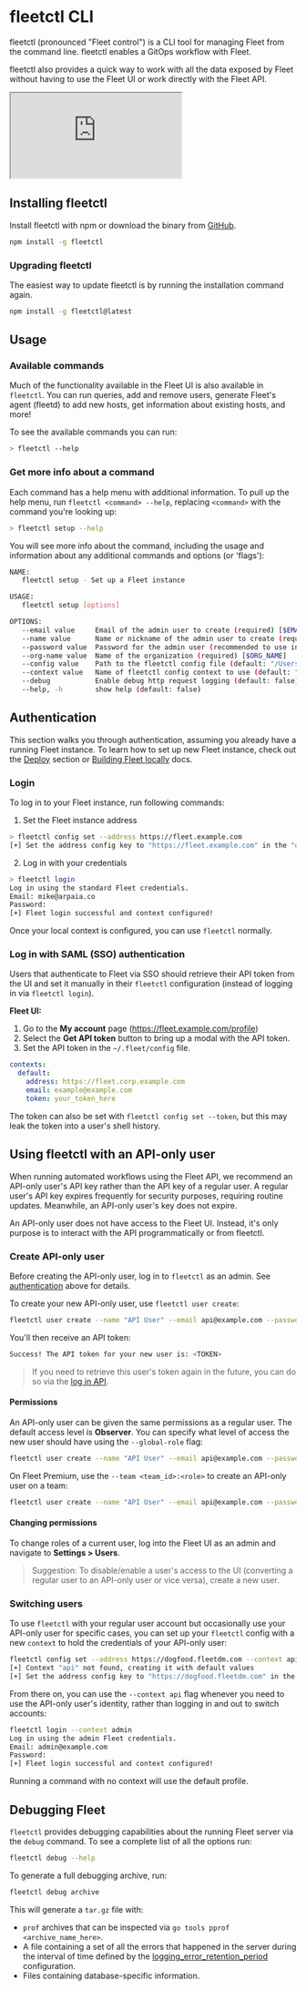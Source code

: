 # fleetctl CLI

fleetctl (pronounced "Fleet control") is a CLI tool for managing Fleet from the command line. fleetctl enables a GitOps workflow with Fleet.

fleetctl also provides a quick way to work with all the data exposed by Fleet without having to use the Fleet UI or work directly with the Fleet API.

<div purpose="embedded-content">
   <iframe src="https://www.youtube.com/embed/ERbknt6w8eg" allowfullscreen></iframe>
</div>

## Installing fleetctl

Install fleetctl with npm or download the binary from [GitHub](https://github.com/fleetdm/fleet/releases).

```sh
npm install -g fleetctl
```

### Upgrading fleetctl

The easiest way to update fleetctl is by running the installation command again.

```sh
npm install -g fleetctl@latest
```

## Usage


### Available commands


Much of the functionality available in the Fleet UI is also available in `fleetctl`. You can run queries, add and remove users, generate Fleet's agent (fleetd) to add new hosts, get information about existing hosts, and more!

To see the available commands you can run:

```sh
> fleetctl --help
```

### Get more info about a command

Each command has a help menu with additional information. To pull up the help menu, run `fleetctl <command> --help`, replacing `<command>` with the command you're looking up:

```sh
> fleetctl setup --help
```

You will see more info about the command, including the usage and information about any additional commands and options (or 'flags'):

```sh
NAME:
   fleetctl setup - Set up a Fleet instance

USAGE:
   fleetctl setup [options]

OPTIONS:
   --email value     Email of the admin user to create (required) [$EMAIL]
   --name value      Name or nickname of the admin user to create (required) [$NAME]
   --password value  Password for the admin user (recommended to use interactive entry) [$PASSWORD]
   --org-name value  Name of the organization (required) [$ORG_NAME]
   --config value    Path to the fleetctl config file (default: "/Users/ksatter/.fleet/config") [$CONFIG]
   --context value   Name of fleetctl config context to use (default: "default") [$CONTEXT]
   --debug           Enable debug http request logging (default: false) [$DEBUG]
   --help, -h        show help (default: false)
```

## Authentication

This section walks you through authentication, assuming you already have a running Fleet instance. To learn how to set up new Fleet instance, check out the [Deploy](https://fleetdm.com/docs/deploy/introduction) section or [Building Fleet locally](https://github.com/fleetdm/fleet/blob/main/docs/Contributing/Building-Fleet.md) docs. 

### Login

To log in to your Fleet instance, run following commands:

1. Set the Fleet instance address

```sh
> fleetctl config set --address https://fleet.example.com
[+] Set the address config key to "https://fleet.example.com" in the "default" context
```

2. Log in with your credentials

```sh
> fleetctl login
Log in using the standard Fleet credentials.
Email: mike@arpaia.co
Password:
[+] Fleet login successful and context configured!
```

Once your local context is configured, you can use `fleetctl` normally.

### Log in with SAML (SSO) authentication

Users that authenticate to Fleet via SSO should retrieve their API token from the UI and set it manually in their `fleetctl` configuration (instead of logging in via `fleetctl login`).

**Fleet UI:**
1. Go to the **My account** page (https://fleet.example.com/profile)
2. Select the **Get API token** button to bring up a modal with the API token.
3. Set the API token in the `~/.fleet/config` file. 

```yaml
contexts:
  default:
    address: https://fleet.corp.example.com
    email: example@example.com
    token: your_token_here
```

The token can also be set with `fleetctl config set --token`, but this may leak the token into a user's shell history.

## Using fleetctl with an API-only user

When running automated workflows using the Fleet API, we recommend an API-only user's API key rather than the API key of a regular user. A regular user's API key expires frequently for security purposes, requiring routine updates. Meanwhile, an API-only user's key does not expire.   

An API-only user does not have access to the Fleet UI. Instead, it's only purpose is to interact with the API programmatically or from fleetctl.

### Create API-only user

Before creating the API-only user, log in to `fleetctl` as an admin.  See [authentication](https://#authentication) above for details.

To create your new API-only user, use `fleetctl user create`:

```sh
fleetctl user create --name "API User" --email api@example.com --password temp@pass123 --api-only
```

You'll then receive an API token:

```sh
Success! The API token for your new user is: <TOKEN>
```

> If you need to retrieve this user's token again in the future, you can do so via the [log in API](https://fleetdm.com/docs/rest-api/rest-api#log-in).

#### Permissions

An API-only user can be given the same permissions as a regular user. The default access level is **Observer**. You can specify what level of access the new user should have using the `--global-role` flag:

```sh
fleetctl user create --name "API User" --email api@example.com --password temp@pass123 --api-only --global-role admin
```

On Fleet Premium, use the `--team <team_id>:<role>` to create an API-only user on a team:

```sh
fleetctl user create --name "API User" --email api@example.com --password temp@pass123 --api-only --team 4: gitops
```

#### Changing permissions

To change roles of a current user, log into the Fleet UI as an admin and navigate to **Settings > Users**.
> Suggestion: To disable/enable a user's access to the UI (converting a regular user to an API-only user or vice versa), create a new user.

### Switching users

To use `fleetctl` with your regular user account but occasionally use your API-only user for specific cases, you can set up your `fleetctl` config with a new `context` to hold the credentials of your API-only user:

```sh
fleetctl config set --address https://dogfood.fleetdm.com --context api
[+] Context "api" not found, creating it with default values
[+] Set the address config key to "https://dogfood.fleetdm.com" in the "api" context
```

From there on, you can use  the `--context api` flag whenever you need to use the API-only user's identity, rather than logging in and out to switch accounts:

```sh
fleetctl login --context admin
Log in using the admin Fleet credentials.
Email: admin@example.com
Password:
[+] Fleet login successful and context configured!
```

Running a command with no context will use the default profile.

## Debugging Fleet

`fleetctl` provides debugging capabilities about the running Fleet server via the `debug` command. To see a complete list of all the options run:

```sh
fleetctl debug --help
```

To generate a full debugging archive, run:

```sh
fleetctl debug archive
```

This will generate a `tar.gz` file with:

- `prof` archives that can be inspected via `go tools pprof <archive_name_here>`.
- A file containing a set of all the errors that happened in the server during the interval of time defined by the [logging_error_retention_period](https://fleetdm.com/docs/deploying/configuration#logging-error-retention-period) configuration.
- Files containing database-specific information.

<meta name="pageOrderInSection" value="300">
<meta name="description" value="Read about fleetctl, a CLI tool for managing Fleet and osquery configurations, running queries, generating Fleet's agent (fleetd) and more.">
<meta name="navSection" value="The basics">
